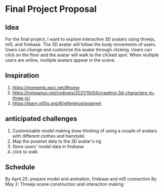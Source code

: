 # Final Project Proposal
## Idea
For the final project, I want to explore interactive 3D avatars using threejs, ml5, and firebase. 
The 3D avatar will follow the body movements of users. Users can change and customize the avatar through clicking. Users can click on the floor and the avatar will walk to the clicked spot. When multiple users are online, multiple avatars appear in the scene.

## Inspiration
1. <https://moments.epic.net/#home>
2. <https://tympanus.net/codrops/2021/10/04/creating-3d-characters-in-three-js/>
3. <https://learn.ml5js.org/#/reference/posenet>

## anticipated challenges
1. Customizable model making (now thinking of using a couple of avatars with different clothes and hairstyle)
2. Map the posenet data to the 3D avatar's rig
3. Store users' model data in firebase
4. click to walk

## Schedule
By April 25: prepare model and animation, firebase and ml5 connection
By May 2: Threejs scene construction and interaction making
